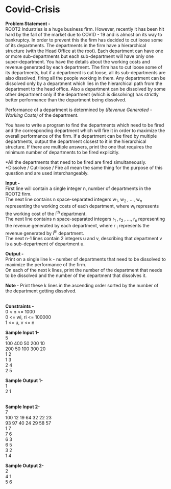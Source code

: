# Covid-Crisis

<B>Problem Statement -</B><br>
ROOT2 Industries is a huge business firm. However, recently it has been hit hard by the fall of the market due to COVID - 19 and is almost on its way to bankruptcy. In order to prevent this the firm has decided to cut loose some of its departments.
The departments in the firm have a hierarchical structure (with the Head Office at the root). Each department can have one or more sub-departments but each sub-department will have only one super-department.
You have the details about the working costs and revenue generated by each department. The firm has to cut loose some of its departments, but if a department is cut loose, all its sub-departments are also dissolved, firing all the people working in them. 
Any department can be dissolved only by a department which lies in the hierarchical path from the department to the head office.
Also a department can be dissolved by some other department only if the department (which is dissolving) has strictly better performance than the department being dissolved.

Performance of a department is determined by <i>(Revenue Generated - Working Costs)</i> of the department.

You have to write a program to find the departments which need to be fired and the corresponding department which will fire it in order to maximize the overall performance of the firm. If a department can be fired by multiple departments, output the department closest to it in the hierarchical structure.
If there are multiple answers, print the one that requires the minimum number of departments to be fired explicitly.

*All the departments that need to be fired are fired simultaneously.<br>
*Dissolve / Cut-loose / Fire all mean the same thing for the purpose of this question and are used interchangeably.

<b>Input -</b><br>
First line will contain a single integer n, number of departments in the ROOT2 firm. <br>
The next line contains n space-separated integers w<sub>1</sub>, w<sub>2 </sub>, …, w<sub>n </sub> representing the working costs of each department, where w<sub>i </sub> represents the working cost of the i<sup>th </sup> department. <br>
The next line contains n space-separated integers r<sub>1 </sub>, r<sub>2 </sub>, …, r<sub>n </sub> representing the revenue generated by each department, where  r <sub> i</sub> represents the revenue generated by i<sup>th </sup> department.
<br>
The next  n-1 lines contain 2 integers u and v, describing that department v is a sub-department of department u.

<b>Output -</b><br>
Print on a single line k - number of departments that need to be dissolved to maximize the performance of the firm.<br>
On each of the next k lines, print the number of the department that needs to be dissolved and the number of the department that dissolves it.

<b>Note  </b>  - Print these k lines in the ascending order sorted by the number of the department getting dissolved.
<br><br>

<b>Constraints - </b><br>
0 < n <= 1000<br>
0 <= wi, ri <= 100000<br>
1 <= u, v <= n<br>



<b>Sample Input 1-</b><br>
5<br>
100 400 50 200 10<br>
200 50 100 300 20<br>
1 2<br>
1 3<br>
2 4<br>
2 5<br>

<b>Sample Output 1-</b><br>
1<br>
2 1<br>
<br>

<b>Sample Input 2-</b><br>
7<br>
100 12 19 64 32 22 23<br>
93 97 40 24 29 58 57<br>
1 7<br>
7 6<br>
6 3<br>
6 5<br>
3 2<br>
1 4<br>

<b>Sample Output 2-</b><br>
2<br>
4 1<br>
5 6<br>


